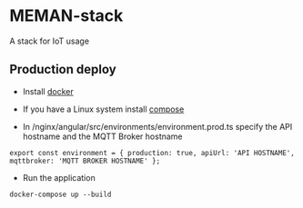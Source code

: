 # MEMAN-stack
A stack for IoT usage

## Production deploy

- Install [docker](https://docs.docker.com/install/)

- If you have a Linux system install [compose](https://docs.docker.com/compose/install/)

- In /nginx/angular/src/environments/environment.prod.ts specify the API hostname and the MQTT Broker hostname

`export const environment = {
  production: true,
  apiUrl: 'API HOSTNAME',
  mqttbroker: 'MQTT BROKER HOSTNAME'
};`

- Run the application

`docker-compose up --build`
